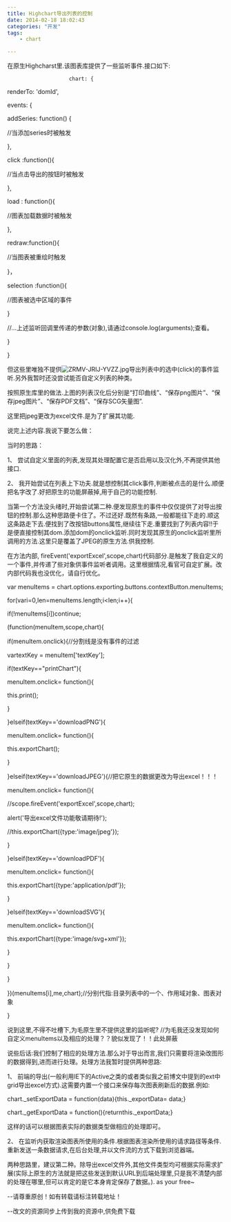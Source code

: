 ```yaml
---
title: Highchart导出列表的控制
date: 2014-02-18 18:02:43
categories: "开发"
tags:
	- chart

---
```


在原生Highcharst里.该图表库提供了一些监听事件.接口如下:

``````````
                    chart: {
``````````

renderTo: 'domId',

events: \{

addSeries: function() \{

//当添加series时被触发

\},

click :function()\{

//当点击导出的按钮时被触发

\},

load : function()\{

//图表加载数据时被触发

\},

redraw:function()\{

//当图表被重绘时触发

\}，

selection :function()\{

//图表被选中区域的事件

\}

//…上述监听回调里传递的参数(对象),请通过console.log(arguments);查看。

\}

\}

但这些里唯独不提供![ZRMV-JRIJ-YVZZ.jpg][]导出列表中的选中(click)的事件监听.另外我暂时还没尝试能否自定义列表的种类。

按照原生库里的做法.上图的列表汉化后分别是“打印曲线”、“保存png图片”、“保存jpeg图片”、“保存PDF文档”、“保存SCG矢量图”.

这里把jpeg更改为excel文件.是为了扩展其功能.

说完上述内容.我说下要怎么做：

当时的思路：

1、 尝试自定义里面的列表,发现其处理配置它是否启用以及汉化外,不再提供其他接口.

2、 我开始尝试在列表上下功夫.就是想控制其click事件,判断被点击的是什么.顺便把名字改了.好把原生的功能屏蔽掉,用于自己的功能控制.

当第一个方法没头绪时,开始尝试第二种.便发现原生的事件中仅仅提供了对导出按钮的控制.那么这种思路便卡住了。不过还好.既然有条路,一般都能往下走的.顺这这条路走下去.便找到了改按钮buttons属性,继续往下走.重要找到了列表内容!!于是便直接控制其dom.添加dom的onclick监听.同时发现其原生的onclick监听里所调用的方法.这里只是覆盖了JPEG的原生方法.供我控制.

在方法内部, fireEvent('exportExcel',scope,chart)代码部分.是触发了我自定义的一个事件,并传递了些对象供事件监听者调用。这里根据情况,看官可自定扩展。改内部代码我也没优化，请自行优化。

var menuItems = chart.options.exporting.buttons.contextButton.menuItems;

for(vari=0,len=menuItems.length;i<len;i++)\{

if(!menuItems\[i\])continue;

(function(menuItem,scope,chart)\{

if(menuItem.onclick)\{//分割线是没有事件的过滤

vartextKey = menuItem\['textKey'\];

if(textKey=="printChart")\{

menuItem.onclick= function()\{

this.print();

\}

\}elseif(textKey=='downloadPNG')\{

menuItem.onclick= function()\{

this.exportChart();

\}

\}elseif(textKey=='downloadJPEG')\{//把它原生的数据更改为导出excel！！！

menuItem.onclick= function()\{

//scope.fireEvent('exportExcel',scope,chart);

alert('导出excel文件功能敬请期待!');

//this.exportChart(\{type:'image/jpeg'\});

\}

\}elseif(textKey=='downloadPDF')\{

menuItem.onclick= function()\{

this.exportChart(\{type:'application/pdf'\});

\}

\}elseif(textKey=='downloadSVG')\{

menuItem.onclick= function()\{

this.exportChart(\{type:'image/svg+xml'\});

\}

\}

\}

\})(menuItems\[i\],me,chart);//分别代指:目录列表中的一个、作用域对象、图表对象

\}

说到这里,不得不吐槽下,为毛原生里不提供这里的监听呢? //为毛我还没发现如何自定义menuItems以及相应的处理？？貌似发现了！！此处屏蔽

说些后话:我们控制了相应的处理方法.那么对于导出而言,我们只需要将渲染改图形的数据得到,进而进行处理。处理方法我暂时提供两种思路:

1、 前端的导出(一般利用IE下的Active之类的或者类似我之前博文中提到的ext中grid导出excel方式).这需要内置一个接口来保存每次图表刷新后的数据.例如:

chart.\_setExportData = function(data)\{this.\_exportData= data;\}

chart.\_getExportData = function()\{returnthis.\_exportData;\}

这样的话可以根据图表实际的数据类型做相应的处理即可。

2、 在监听内获取渲染图表所使用的条件.根据图表渲染所使用的请求路径等条件.重新发送一条数据请求,在后台处理,并以文件流的方式下载到浏览器端。

两种思路里，建议第二种。除导出excel文件外,其他文件类型均可根据实际需求扩展(实际上原生的方法就是把这些发送到默认URL到后端处理里,只是我不清楚内部的处理在哪里,但可以肯定的是它本身肯定保存了数据。). as your free~

\--请尊重原创！如有转载请标注转载地址！

\--改文的资源同步上传到我的资源中,供免费下载


[ZRMV-JRIJ-YVZZ.jpg]: /pro/os/crawler/ZRMV-JRIJ-YVZZ.jpg